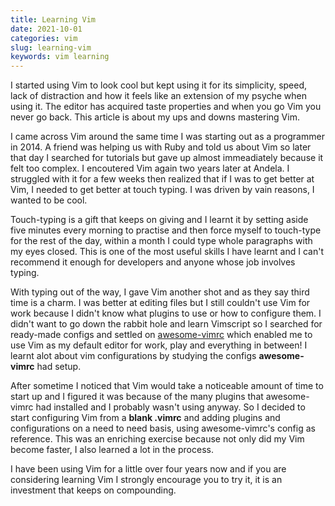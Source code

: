 ```yaml
---
title: Learning Vim
date: 2021-10-01
categories: vim
slug: learning-vim
keywords: vim learning 
---
```


I started using Vim to look cool but kept using it for its simplicity, speed, lack of distraction and how it feels like an extension of my psyche when using it. The editor has acquired taste properties and when you go Vim you never go back. This article is about my ups and downs mastering Vim.

I came across Vim around the same time I was starting out as a programmer in 2014. A friend was helping us with Ruby and told us about Vim so later that day I searched for tutorials but gave up almost immeadiately because it felt too complex. I encoutered Vim again two years later at Andela. I struggled with it for a few weeks then realized that if I was to get better at Vim, I needed to get better at touch typing. I was driven by vain reasons, I wanted to be cool.

Touch-typing is a gift that keeps on giving and I learnt it by setting aside five minutes every morning to practise and then force myself to touch-type for the rest of the day, within a month I could type whole paragraphs with my eyes closed. This is one of the most useful skills I have learnt and I can't recommend it enough for developers and anyone whose job involves typing.

With typing out of the way, I gave Vim another shot and as they say third time is a charm. I was better at editing files but I still couldn't use Vim for work because I didn't know what plugins to use or how to configure them. I didn't want to go down the rabbit hole and learn Vimscript so I searched for ready-made configs and settled on [awesome-vimrc](https://github.com/amix/vimrc) which enabled me to use Vim as my default editor for work, play and everything in between! I learnt alot about vim configurations by studying the configs **awesome-vimrc** had setup.

After sometime I noticed that Vim would take a noticeable amount of time to start up and I figured it was because of the many plugins that awesome-vimrc had installed and I probably wasn't using anyway. So I decided to start configuring Vim from a **blank .vimrc** and adding plugins and configurations on a need to need basis, using awesome-vimrc's config as reference. This was an enriching exercise because not only did my Vim become faster, I also learned a lot in the process. 

I have been using Vim for a little over four years now and if you are considering learning Vim I strongly encourage you to try it, it is an investment that keeps on compounding.
